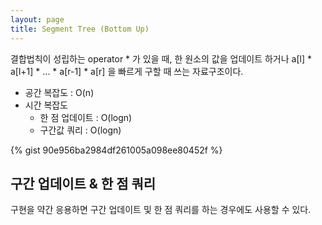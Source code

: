 ```yaml
---
layout: page
title: Segment Tree (Bottom Up)
---
```


결합법칙이 성립하는 operator * 가 있을 때,
한 원소의 값을 업데이트 하거나
a[l] * a[l+1] * ... * a[r-1] * a[r] 을 빠르게 구할 때 쓰는 자료구조이다.

  * 공간 복잡도 : O(n)
  * 시간 복잡도
    * 한 점 업데이트 : O(logn)
    * 구간값 쿼리 : O(logn)

{% gist 90e956ba2984df261005a098ee80452f %}

## 구간 업데이트 & 한 점 쿼리

구현을 약간 응용하면 구간 업데이트 및 한 점 쿼리를 하는 경우에도 사용할 수 있다.

